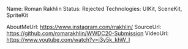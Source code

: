 Name: Roman Rakhlin
Status: Rejected
Technologies: UIKit, SceneKit, SpriteKit

AboutMeUrl: https://www.instagram.com/rrakhlin/
SourceUrl: https://github.com/romarakhlin/WWDC20-Submission
VideoUrl: https://www.youtube.com/watch?v=i3y5k_khW_I

<!---
EXAMPLE
Name: John Appleseed
Status: Submitted <or> Winner <or> Distinguished <or> Rejected
Technologies: SwiftUI, RealityKit, CoreGraphic

AboutMeUrl: https://linkedin.com/in/johnappleseed
SourceUrl: https://github.com/johnappleseed/wwdc2025
VideoUrl: https://youtu.be/ABCDE123456
-->
